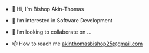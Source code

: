 - 👋 Hi, I’m Bishop Akin-Thomas
- 👀 I’m interested in Software Development

- 💞️ I’m looking to collaborate on ...
- 📫 How to reach me akinthomasbishop25@gmail.com

<!---
AKIN-THOMAS/AKIN-THOMAS is a ✨ special ✨ repository because its `README.md` (this file) appears on your GitHub profile.
You can click the Preview link to take a look at your changes.
--->
